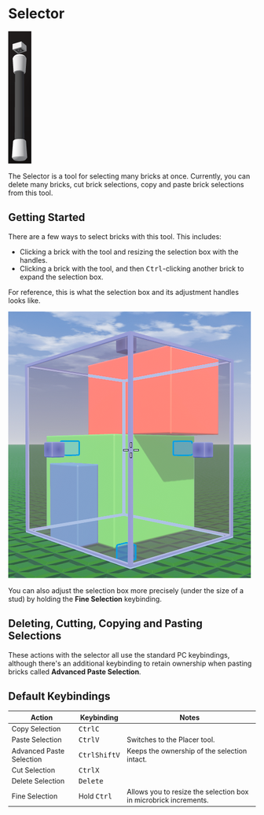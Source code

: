 # Selector

![Selector](../../assets/building/tools/selector.png)

The Selector is a tool for selecting many bricks at once. Currently, you can delete many bricks, cut brick selections, copy and paste brick selections from this tool.

## Getting Started
There are a few ways to select bricks with this tool. This includes:
- Clicking a brick with the tool and resizing the selection box with the handles.
- Clicking a brick with the tool, and then <kbd>Ctrl</kbd>-clicking another brick to expand the selection box.

For reference, this is what the selection box and its adjustment handles looks like.

![Selector Box](../../assets/building/tools/selector_box.png)

You can also adjust the selection box more precisely (under the size of a stud) by holding the **Fine Selection** keybinding.

## Deleting, Cutting, Copying and Pasting Selections
These actions with the selector all use the standard PC keybindings, although there's an additional keybinding to retain ownership when pasting bricks called **Advanced Paste Selection**.

## Default Keybindings

| Action                   | Keybinding                                  | Notes                                                            |
|--------------------------|---------------------------------------------|------------------------------------------------------------------|
| Copy Selection           | <kbd>Ctrl</kbd><kbd>C</kbd>                 |                                                                  |
| Paste Selection          | <kbd>Ctrl</kbd><kbd>V</kbd>                 | Switches to the Placer tool.                                     |
| Advanced Paste Selection | <kbd>Ctrl</kbd><kbd>Shift</kbd><kbd>V</kbd> | Keeps the ownership of the selection intact.                     |
| Cut Selection            | <kbd>Ctrl</kbd><kbd>X</kbd>                 |                                                                  |
| Delete Selection         | <kbd>Delete</kbd>                           |                                                                  |
| Fine Selection           | Hold <kbd>Ctrl</kbd>                        | Allows you to resize the selection box in microbrick increments. |